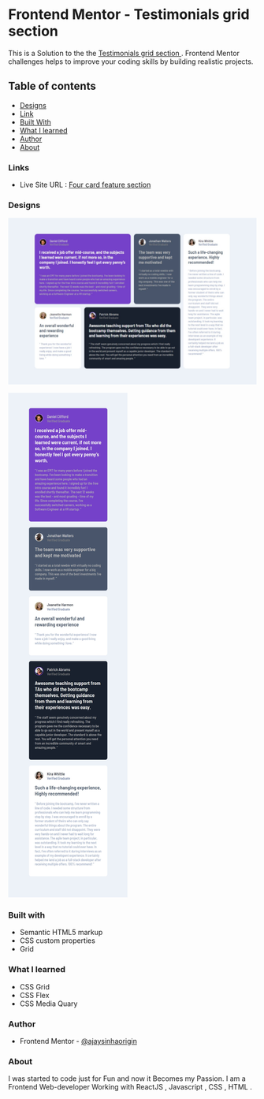 # Frontend Mentor - Testimonials grid section

This is a Solution to the the  [ Testimonials grid section  ](https://www.frontendmentor.io/challenges/testimonials-grid-section-Nnw6J7Un7). Frontend Mentor challenges  helps to improve your coding  skills by building realistic projects.

## Table of contents

- [Designs](#designs)
- [Link](#links)
- [Built With](#built-with)
- [What I learned](#what-i-learned)
- [Author](#author)
- [About](#about)

### Links

- Live Site URL : [ Four card feature section ](https://ajaysinhaorigin.github.io/FrontendMentor--Challange/testimonials-grid-section-main/)

### Designs

![Desktop design not found](./Desktop.jpeg)  

![Mobile design not found](./Mobile.jpeg)

### Built with

- Semantic HTML5 markup  
- CSS custom properties  
- Grid

### What I learned

- CSS Grid
- CSS Flex
- CSS Media Quary

### Author

- Frontend Mentor  - [@ajaysinhaorigin](https://www.frontendmentor.io/profile/ajaysinhaorigin)

### About

I was started to code just for Fun and now it Becomes my Passion. I am a Frontend Web-developer Working with ReactJS , Javascript , CSS , HTML .